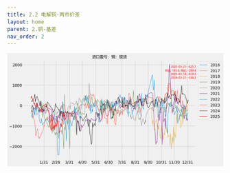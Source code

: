 ```yaml
---
title: 2.2 电解铜-两市价差
layout: home
parent: 2.铜-基差
nav_order: 2
---
```



<img src="Charts/%E8%BF%9B%E5%8F%A3%E7%9B%88%E4%BA%8F%EF%BC%9A%E9%93%9C%EF%BC%9A%E7%8E%B0%E8%B4%A7.png" alt="casharb">



